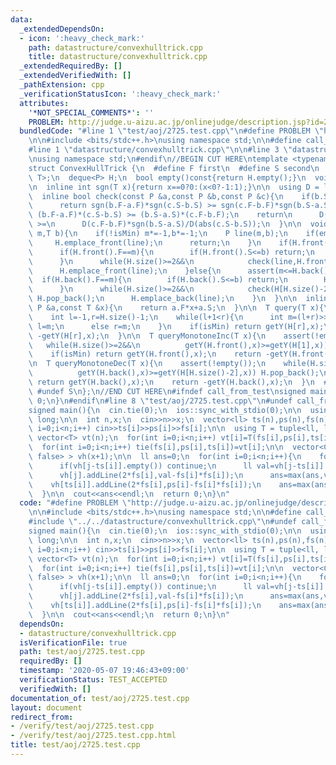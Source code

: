 ```yaml
---
data:
  _extendedDependsOn:
  - icon: ':heavy_check_mark:'
    path: datastructure/convexhulltrick.cpp
    title: datastructure/convexhulltrick.cpp
  _extendedRequiredBy: []
  _extendedVerifiedWith: []
  _pathExtension: cpp
  _verificationStatusIcon: ':heavy_check_mark:'
  attributes:
    '*NOT_SPECIAL_COMMENTS*': ''
    PROBLEM: http://judge.u-aizu.ac.jp/onlinejudge/description.jsp?id=2725
  bundledCode: "#line 1 \"test/aoj/2725.test.cpp\"\n#define PROBLEM \"http://judge.u-aizu.ac.jp/onlinejudge/description.jsp?id=2725\"\
    \n\n#include <bits/stdc++.h>\nusing namespace std;\n\n#define call_from_test\n\
    #line 1 \"datastructure/convexhulltrick.cpp\"\n\n#line 3 \"datastructure/convexhulltrick.cpp\"\
    \nusing namespace std;\n#endif\n//BEGIN CUT HERE\ntemplate <typename T, bool isMin>\n\
    struct ConvexHullTrick {\n  #define F first\n  #define S second\n  using P = pair<T,\
    \ T>;\n  deque<P> H;\n  bool empty()const{return H.empty();}\n  void clear(){H.clear();}\n\
    \n  inline int sgn(T x){return x==0?0:(x<0?-1:1);}\n\n  using D = long double;\n\
    \  inline bool check(const P &a,const P &b,const P &c){\n    if(b.S==a.S||c.S==b.S)\n\
    \      return sgn(b.F-a.F)*sgn(c.S-b.S) >= sgn(c.F-b.F)*sgn(b.S-a.S);\n\n    //return\
    \ (b.F-a.F)*(c.S-b.S) >= (b.S-a.S)*(c.F-b.F);\n    return\n      D(b.F-a.F)*sgn(c.S-b.S)/D(abs(b.S-a.S))\
    \ >=\n      D(c.F-b.F)*sgn(b.S-a.S)/D(abs(c.S-b.S));\n  }\n\n  void addLine(T\
    \ m,T b){\n    if(!isMin) m*=-1,b*=-1;\n    P line(m,b);\n    if(empty()){\n \
    \     H.emplace_front(line);\n      return;\n    }\n    if(H.front().F<=m){\n\
    \      if(H.front().F==m){\n        if(H.front().S<=b) return;\n        H.pop_front();\n\
    \      }\n      while(H.size()>=2&&\n            check(line,H.front(),H[1])) H.pop_front();\n\
    \      H.emplace_front(line);\n    }else{\n      assert(m<=H.back().F);\n    \
    \  if(H.back().F==m){\n        if(H.back().S<=b) return;\n        H.pop_back();\n\
    \      }\n      while(H.size()>=2&&\n            check(H[H.size()-2],H.back(),line))\
    \ H.pop_back();\n      H.emplace_back(line);\n    }\n  }\n\n  inline T getY(const\
    \ P &a,const T &x){\n    return a.F*x+a.S;\n  }\n\n  T query(T x){\n    assert(!empty());\n\
    \    int l=-1,r=H.size()-1;\n    while(l+1<r){\n      int m=(l+r)>>1;\n      if(getY(H[m],x)>=getY(H[m+1],x))\
    \ l=m;\n      else r=m;\n    }\n    if(isMin) return getY(H[r],x);\n    return\
    \ -getY(H[r],x);\n  }\n\n  T queryMonotoneInc(T x){\n    assert(!empty());\n \
    \   while(H.size()>=2&&\n          getY(H.front(),x)>=getY(H[1],x)) H.pop_front();\n\
    \    if(isMin) return getY(H.front(),x);\n    return -getY(H.front(),x);\n  }\n\
    \n  T queryMonotoneDec(T x){\n    assert(!empty());\n    while(H.size()>=2&&\n\
    \          getY(H.back(),x)>=getY(H[H.size()-2],x)) H.pop_back();\n    if(isMin)\
    \ return getY(H.back(),x);\n    return -getY(H.back(),x);\n  }\n  #undef F\n \
    \ #undef S\n};\n//END CUT HERE\n#ifndef call_from_test\nsigned main(){\n  return\
    \ 0;\n}\n#endif\n#line 8 \"test/aoj/2725.test.cpp\"\n#undef call_from_test\n\n\
    signed main(){\n  cin.tie(0);\n  ios::sync_with_stdio(0);\n\n  using ll = long\
    \ long;\n\n  int n,x;\n  cin>>n>>x;\n  vector<ll> ts(n),ps(n),fs(n);\n  for(int\
    \ i=0;i<n;i++) cin>>ts[i]>>ps[i]>>fs[i];\n\n  using T = tuple<ll, ll, ll>;\n \
    \ vector<T> vt(n);\n  for(int i=0;i<n;i++) vt[i]=T(fs[i],ps[i],ts[i]);\n  sort(vt.begin(),vt.end());\n\
    \  for(int i=0;i<n;i++) tie(fs[i],ps[i],ts[i])=vt[i];\n\n  vector<ConvexHullTrick<ll,\
    \ false> > vh(x+1);\n\n  ll ans=0;\n  for(int i=0;i<n;i++){\n    for(int j=x;j>ts[i];j--){\n\
    \      if(vh[j-ts[i]].empty()) continue;\n      ll val=vh[j-ts[i]].queryMonotoneInc(fs[i])+ps[i]-fs[i]*fs[i];\n\
    \      vh[j].addLine(2*fs[i],val-fs[i]*fs[i]);\n      ans=max(ans,val);\n    }\n\
    \    vh[ts[i]].addLine(2*fs[i],ps[i]-fs[i]*fs[i]);\n    ans=max(ans,ps[i]);\n\
    \  }\n\n  cout<<ans<<endl;\n  return 0;\n}\n"
  code: "#define PROBLEM \"http://judge.u-aizu.ac.jp/onlinejudge/description.jsp?id=2725\"\
    \n\n#include <bits/stdc++.h>\nusing namespace std;\n\n#define call_from_test\n\
    #include \"../../datastructure/convexhulltrick.cpp\"\n#undef call_from_test\n\n\
    signed main(){\n  cin.tie(0);\n  ios::sync_with_stdio(0);\n\n  using ll = long\
    \ long;\n\n  int n,x;\n  cin>>n>>x;\n  vector<ll> ts(n),ps(n),fs(n);\n  for(int\
    \ i=0;i<n;i++) cin>>ts[i]>>ps[i]>>fs[i];\n\n  using T = tuple<ll, ll, ll>;\n \
    \ vector<T> vt(n);\n  for(int i=0;i<n;i++) vt[i]=T(fs[i],ps[i],ts[i]);\n  sort(vt.begin(),vt.end());\n\
    \  for(int i=0;i<n;i++) tie(fs[i],ps[i],ts[i])=vt[i];\n\n  vector<ConvexHullTrick<ll,\
    \ false> > vh(x+1);\n\n  ll ans=0;\n  for(int i=0;i<n;i++){\n    for(int j=x;j>ts[i];j--){\n\
    \      if(vh[j-ts[i]].empty()) continue;\n      ll val=vh[j-ts[i]].queryMonotoneInc(fs[i])+ps[i]-fs[i]*fs[i];\n\
    \      vh[j].addLine(2*fs[i],val-fs[i]*fs[i]);\n      ans=max(ans,val);\n    }\n\
    \    vh[ts[i]].addLine(2*fs[i],ps[i]-fs[i]*fs[i]);\n    ans=max(ans,ps[i]);\n\
    \  }\n\n  cout<<ans<<endl;\n  return 0;\n}\n"
  dependsOn:
  - datastructure/convexhulltrick.cpp
  isVerificationFile: true
  path: test/aoj/2725.test.cpp
  requiredBy: []
  timestamp: '2020-05-07 19:46:43+09:00'
  verificationStatus: TEST_ACCEPTED
  verifiedWith: []
documentation_of: test/aoj/2725.test.cpp
layout: document
redirect_from:
- /verify/test/aoj/2725.test.cpp
- /verify/test/aoj/2725.test.cpp.html
title: test/aoj/2725.test.cpp
---
```

